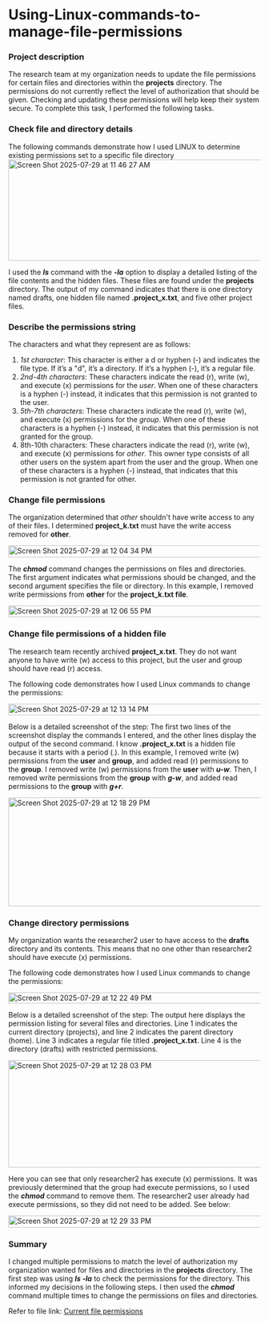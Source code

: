 # Using-Linux-commands-to-manage-file-permissions

### Project description
The research team at my organization needs to update the file permissions for certain files and directories within the **projects** directory. The permissions do not currently reflect the level of authorization that should be given. Checking and updating these permissions will help keep their system secure. To complete this task, I performed the following tasks.

### Check file and directory details
The following commands demonstrate how I used LINUX to determine existing permissions set to a specific file directory
<img width="613" height="202" alt="Screen Shot 2025-07-29 at 11 46 27 AM" src="https://github.com/user-attachments/assets/5c57879a-4018-4b6c-a6d3-b3ccb1e4de40" />

I used the ***ls*** command with the ***-la*** option to display a detailed listing of the file contents and the hidden files. These files are found under the **projects** directory. The output of my command indicates that there is one directory named drafts, one hidden file named **.project_x.txt**, and five other project files.

### Describe the permissions string
The characters and what they represent are as follows:
1) *1st character*: This character is either a d or hyphen (-) and indicates the file type. If it’s a "d", it’s a directory. If it’s a hyphen (-), it’s a regular file.
2) *2nd-4th characters*: These characters indicate the read (r), write (w), and execute (x) permissions for the *user*. When one of these characters is a hyphen (-) instead, it indicates that this permission is not granted to the user.
3) *5th-7th characters*: These characters indicate the read (r), write (w), and execute (x) permissions for the *group*. When one of these characters is a hyphen (-) instead, it indicates that this permission is not granted for the group.
4) 8th-10th characters: These characters indicate the read (r), write (w), and execute (x) permissions for *other*. This owner type consists of all other users on the system apart from the user and the group. When one of these characters is a hyphen (-) instead, that indicates that this permission is not granted for other.

### Change file permissions
The organization determined that *other* shouldn't have write access to any of their files. I determined **project_k.txt** must have the write access removed for **other**.

<img width="621" height="24" alt="Screen Shot 2025-07-29 at 12 04 34 PM" src="https://github.com/user-attachments/assets/ccf733c2-c3a3-4a89-be59-da988dda3aac" />

The ***chmod*** command changes the permissions on files and directories. The first argument indicates what permissions should be changed, and the second argument specifies the file or directory. In this example, I removed write permissions from **other** for the **project_k.txt file**.

<img width="616" height="23" alt="Screen Shot 2025-07-29 at 12 06 55 PM" src="https://github.com/user-attachments/assets/71bfc5df-57a0-4c03-8ada-4d9ed890a269" />

### Change file permissions of a hidden file
The research team recently archived **project_x.txt**. They do not want anyone to have write (w) access to this project, but the user and group should have read (r) access.

The following code demonstrates how I used Linux commands to change the permissions:

<img width="612" height="23" alt="Screen Shot 2025-07-29 at 12 13 14 PM" src="https://github.com/user-attachments/assets/87b58f23-658a-4cf5-b034-67f546d551a8" />

Below is a detailed screenshot of the step:
The first two lines of the screenshot display the commands I entered, and the other lines display the output of the second command. I know **.project_x.txt** is a hidden file because it starts with a period (.). In this example, I removed write (w) permissions from the **user** and **group**, and added read (r) permissions to the **group**. I removed write (w) permissions from the **user** with ***u-w***. Then, I removed write permissions from the **group** with ***g-w***, and added read permissions to the **group** with ***g+r***.

<img width="613" height="217" alt="Screen Shot 2025-07-29 at 12 18 29 PM" src="https://github.com/user-attachments/assets/35231240-fb17-4d70-8aef-73bd82f6f276" />

### Change directory permissions
My organization wants the researcher2 user to have access to the **drafts** directory and its contents. This means that no one other than researcher2 should have execute (x)
permissions.

The following code demonstrates how I used Linux commands to change the permissions:

<img width="613" height="22" alt="Screen Shot 2025-07-29 at 12 22 49 PM" src="https://github.com/user-attachments/assets/3a10e69a-81a4-4324-9f81-edfeab38f982" />

Below is a detailed screenshot of the step:
The output here displays the permission listing for several files and directories. Line 1 indicates the current directory (projects), and line 2 indicates the parent directory (home). Line 3 indicates a regular file titled **.project_x.txt**. Line 4 is the directory (drafts) with restricted permissions.

<img width="613" height="214" alt="Screen Shot 2025-07-29 at 12 28 03 PM" src="https://github.com/user-attachments/assets/ea50ac29-2b0d-49de-8f84-deeba04fdb49" />

Here you can see that only researcher2 has execute (x) permissions. It was previously determined that the group had execute permissions, so I used the ***chmod*** command
to remove them. The researcher2 user already had execute permissions, so they did not need to be added. See below:

<img width="615" height="24" alt="Screen Shot 2025-07-29 at 12 29 33 PM" src="https://github.com/user-attachments/assets/068a9eaa-26d1-467f-9814-0660ab5c3b44" />

### Summary

I changed multiple permissions to match the level of authorization my organization wanted for files and directories in the **projects** directory. The first step was using ***ls -la*** to check the permissions for the directory. This informed my decisions in the following steps. I then used the ***chmod*** command multiple times to change the permissions on files and directories.

Refer to file link: [Current file permissions](https://docs.google.com/document/d/11BOhE1g6YvFemT5ANsQoO2USuQvR8a9Wc0bKp3-6kuA/edit?tab=t.0#heading=h.dooa9fyvnog2)





